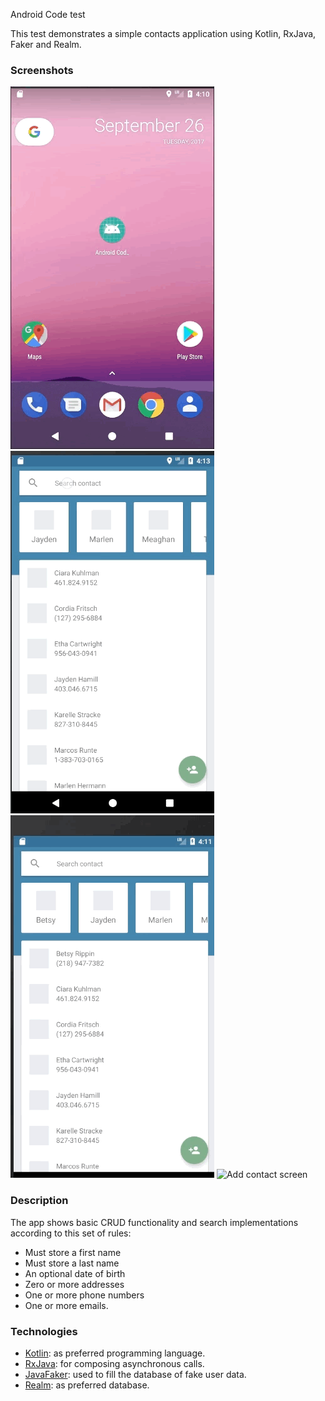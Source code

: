 Android Code test

This test demonstrates a simple contacts application using Kotlin, RxJava, Faker and Realm.

### Screenshots
![Intro animation](screenshots/intro_animation.gif?raw=true)
![Search bar animation](screenshots/search_bar_animation.gif?raw=true)
![BottomSheet](screenshots/bottom_sheet.gif?raw=true)
![Add contact screen](add_contact_scren.png?raw=true) 

### Description
The app shows basic CRUD functionality and search implementations according to this set of
rules:

- Must store a first name
- Must store a last name
- An optional date of birth
- Zero or more addresses
- One or more phone numbers
- One or more emails.

### Technologies
- [Kotlin](https://kotlinlang.org/): as preferred programming language.
- [RxJava](https://github.com/ReactiveX/RxJava): for composing asynchronous calls.
- [JavaFaker](https://github.com/DiUS/java-faker): used to fill the database of fake user data.
- [Realm](https://realm.io/): as preferred database.
